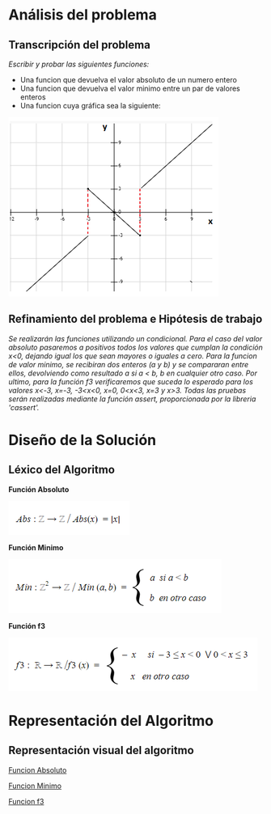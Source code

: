 # Análisis del problema

## Transcripción del problema

*Escribir y probar las siguientes funciones:*

- Una funcion que devuelva el valor absoluto de un numero entero
- Una funcion que devuelva el valor minimo entre un par de valores enteros
- Una funcion cuya gráfica sea la siguiente:

![GraficaFuncion](https://raw.githubusercontent.com/josefranwagner/AED/master/04-Cond/GraficaFuncion.png)

## Refinamiento del problema e Hipótesis de trabajo

*Se realizarán las funciones utilizando un condicional. Para el caso del valor absoluto pasaremos a positivos todos los valores que cumplan la condición x<0, dejando igual los que sean mayores o iguales a cero. Para la funcion de valor minimo, se recibiran dos enteros (a y b) y se compararan entre ellos, devolviendo como resultado a si a < b, b en cualquier otro caso. Por ultimo, para la función f3 verificaremos que suceda lo esperado para los valores x<-3, x=-3, -3<x<0, x=0, 0<x<3, x=3 y x>3. Todas las pruebas serán realizadas mediante la función assert, proporcionada por la libreria 'cassert'.*

# Diseño de la Solución

## Léxico del Algoritmo

**Función Absoluto**

![Funcion Absoluto](https://raw.githubusercontent.com/josefranwagner/AED/master/04-Cond/funcionAbsoluto.png)

**Función Minimo**

![Funcion Minimo](https://raw.githubusercontent.com/josefranwagner/AED/master/04-Cond/funcionMinimo.png)

**Función f3**

![Funcion f3](https://raw.githubusercontent.com/josefranwagner/AED/master/04-Cond/funcionF3.png)

# Representación del Algoritmo

## Representación visual del algoritmo

[Funcion Absoluto](https://raw.githubusercontent.com/josefranwagner/AED/master/04-Cond/Abs.cpp)

[Funcion Minimo](https://raw.githubusercontent.com/josefranwagner/AED/master/04-Cond/Min.cpp)

[Funcion f3](https://raw.githubusercontent.com/josefranwagner/AED/master/04-Cond/F3.cpp)

